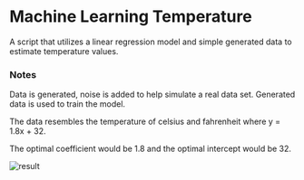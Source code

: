 # Machine Learning Temperature
A script that utilizes a linear regression model and simple generated data to estimate temperature values.

### Notes
Data is generated, noise is added to help simulate a real data set. Generated data is used to train the model.

The data resembles the temperature of celsius and fahrenheit where y = 1.8x + 32.

The optimal coefficient would be 1.8 and the optimal intercept would be 32.

![result](https://alexsikorski.net/img/machine-learning-temperature/result.jpg)
